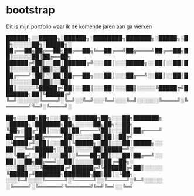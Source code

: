 # bootstrap

Dit is mijn portfolio waar ik de komende jaren aan ga werken


██████╗░░█████╗░██████╗░████████╗███████╗░█████╗░██╗░░░░░██╗░█████╗░
██╔══██╗██╔══██╗██╔══██╗╚══██╔══╝██╔════╝██╔══██╗██║░░░░░██║██╔══██╗
██████╔╝██║░░██║██████╔╝░░░██║░░░█████╗░░██║░░██║██║░░░░░██║██║░░██║
██╔═══╝░██║░░██║██╔══██╗░░░██║░░░██╔══╝░░██║░░██║██║░░░░░██║██║░░██║
██║░░░░░╚█████╔╝██║░░██║░░░██║░░░██║░░░░░╚█████╔╝███████╗██║╚█████╔╝
╚═╝░░░░░░╚════╝░╚═╝░░╚═╝░░░╚═╝░░░╚═╝░░░░░░╚════╝░╚══════╝╚═╝░╚════╝░

██╗░░░██╗██╗░░░██╗░██████╗██╗░░░██╗███████╗  ░█████╗░███████╗██╗░░░░░██╗██╗░░██╗
╚██╗░██╔╝██║░░░██║██╔════╝██║░░░██║██╔════╝  ██╔══██╗██╔════╝██║░░░░░██║██║░██╔╝
░╚████╔╝░██║░░░██║╚█████╗░██║░░░██║█████╗░░  ██║░░╚═╝█████╗░░██║░░░░░██║█████═╝░
░░╚██╔╝░░██║░░░██║░╚═══██╗██║░░░██║██╔══╝░░  ██║░░██╗██╔══╝░░██║░░░░░██║██╔═██╗░
░░░██║░░░╚██████╔╝██████╔╝╚██████╔╝██║░░░░░  ╚█████╔╝███████╗███████╗██║██║░╚██╗
░░░╚═╝░░░░╚═════╝░╚═════╝░░╚═════╝░╚═╝░░░░░  ░╚════╝░╚══════╝╚══════╝╚═╝╚═╝░░╚═╝
